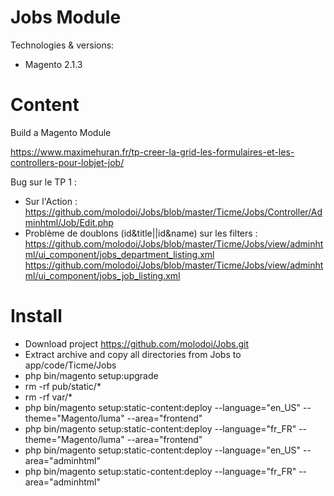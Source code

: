 Jobs Module
========================

Technologies & versions:
- Magento 2.1.3
        
Content
========================
Build a Magento Module 

https://www.maximehuran.fr/tp-creer-la-grid-les-formulaires-et-les-controllers-pour-lobjet-job/

Bug sur le TP 1 :
- Sur l'Action : 
https://github.com/molodoi/Jobs/blob/master/Ticme/Jobs/Controller/Adminhtml/Job/Edit.php
- Problème de doublons (id&title||id&name) sur les filters :
https://github.com/molodoi/Jobs/blob/master/Ticme/Jobs/view/adminhtml/ui_component/jobs_department_listing.xml
https://github.com/molodoi/Jobs/blob/master/Ticme/Jobs/view/adminhtml/ui_component/jobs_job_listing.xml

Install
========================
- Download project https://github.com/molodoi/Jobs.git
- Extract archive and copy all directories from Jobs to app/code/Ticme/Jobs
- php bin/magento setup:upgrade
- rm -rf pub/static/* 
- rm -rf var/*
- php bin/magento setup:static-content:deploy --language="en_US" --theme="Magento/luma" --area="frontend"
- php bin/magento setup:static-content:deploy --language="fr_FR" --theme="Magento/luma" --area="frontend"
- php bin/magento setup:static-content:deploy --language="en_US" --area="adminhtml"
- php bin/magento setup:static-content:deploy --language="fr_FR" --area="adminhtml"
